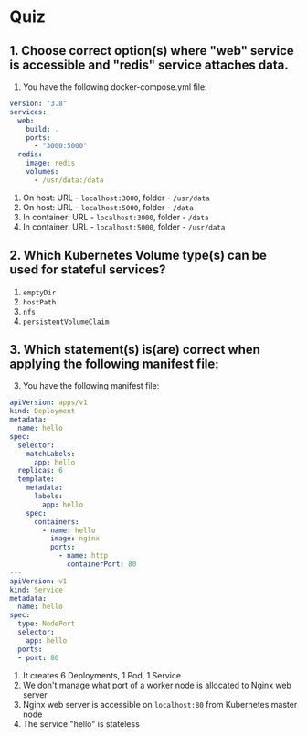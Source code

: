 # Quiz

## 1. Choose correct option(s) where "web" service is accessible and "redis" service attaches data.

1. You have the following docker-compose.yml file:

```yaml
version: "3.8"
services:
  web:
    build: .
    ports:
      - "3000:5000"
  redis:
    image: redis
    volumes:
      - /usr/data:/data
```

1. On host: URL - `localhost:3000`, folder - `/usr/data`
2. On host: URL - `localhost:5000`, folder - `/data`
3. In container: URL - `localhost:3000`, folder - `/data`
4. In container: URL - `localhost:5000`, folder - `/usr/data`


## 2. Which Kubernetes Volume type(s) can be used for stateful services?

1. `emptyDir`
2. `hostPath`
3. `nfs`
4. `persistentVolumeClaim`

## 3. Which statement(s) is(are) correct when applying the following manifest file:

3. You have the following manifest file:

```yaml
apiVersion: apps/v1
kind: Deployment
metadata:
  name: hello
spec:
  selector:
    matchLabels:
      app: hello
  replicas: 6
  template:
    metadata:
      labels:
        app: hello
    spec:
      containers:
        - name: hello
          image: nginx
          ports:
            - name: http
              containerPort: 80
---
apiVersion: v1
kind: Service
metadata:
  name: hello
spec:
  type: NodePort
  selector:
    app: hello
  ports:
  - port: 80
```

1. It creates 6 Deployments, 1 Pod, 1 Service
2. We don't manage what port of a worker node is allocated to Nginx web server
3. Nginx web server is accessible on `localhost:80` from Kubernetes master node
4. The service "hello" is stateless
